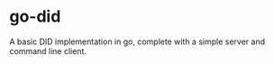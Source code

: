# go-did

A basic DID implementation in go, complete with a simple server and command line client. 
